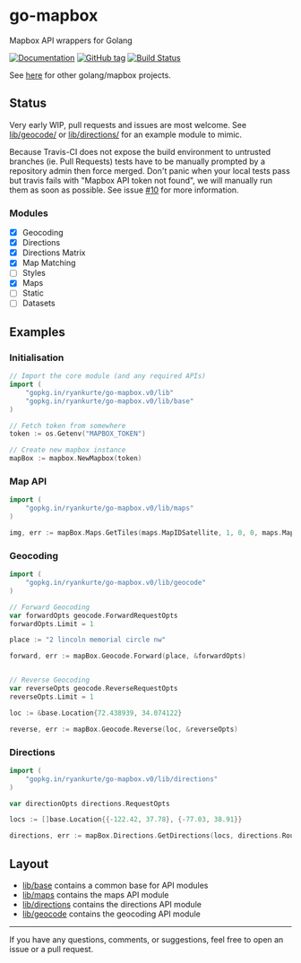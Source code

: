 # go-mapbox

Mapbox API wrappers for Golang

[![Documentation](https://img.shields.io/badge/docs-godoc-blue.svg)](https://godoc.org/github.com/calendreco/go-mapbox/lib)
[![GitHub tag](https://img.shields.io/github/tag/ryankurte/go-mapbox.svg)](https://github.com/calendreco/go-mapbox)
[![Build Status](https://travis-ci.org/ryankurte/go-mapbox.svg?branch=master)](https://travis-ci.org/ryankurte/go-mapbox)

See [here](https://golanglibs.com/top?q=mapbox) for other golang/mapbox projects.

## Status

Very early WIP, pull requests and issues are most welcome. See [lib/geocode/](lib/geocode) or [lib/directions/](lib/directions) for an example module to mimic.

Because Travis-CI does not expose the build environment to untrusted branches (ie. Pull Requests) tests have to be manually prompted by a repository admin then force merged. Don't panic when your local tests pass but travis fails with "Mapbox API token not found", we will manually run them as soon as possible. See issue [#10](https://github.com/calendreco/go-mapbox/issues/10) for more information.

### Modules

- [X] Geocoding
- [X] Directions
- [X] Directions Matrix
- [X] Map Matching
- [ ] Styles
- [X] Maps
- [ ] Static
- [ ] Datasets

## Examples

### Initialisation

```go
// Import the core module (and any required APIs)
import (
    "gopkg.in/ryankurte/go-mapbox.v0/lib"
    "gopkg.in/ryankurte/go-mapbox.v0/lib/base"
)

// Fetch token from somewhere
token := os.Getenv("MAPBOX_TOKEN")

// Create new mapbox instance
mapBox := mapbox.NewMapbox(token)

```

### Map API
``` go
import (
    "gopkg.in/ryankurte/go-mapbox.v0/lib/maps"
)

img, err := mapBox.Maps.GetTiles(maps.MapIDSatellite, 1, 0, 0, maps.MapFormatJpg90, true)
```

### Geocoding

```go
import (
    "gopkg.in/ryankurte/go-mapbox.v0/lib/geocode"
)

// Forward Geocoding
var forwardOpts geocode.ForwardRequestOpts
forwardOpts.Limit = 1

place := "2 lincoln memorial circle nw"

forward, err := mapBox.Geocode.Forward(place, &forwardOpts)


// Reverse Geocoding
var reverseOpts geocode.ReverseRequestOpts
reverseOpts.Limit = 1

loc := &base.Location{72.438939, 34.074122}

reverse, err := mapBox.Geocode.Reverse(loc, &reverseOpts)

```

### Directions

```go
import (
    "gopkg.in/ryankurte/go-mapbox.v0/lib/directions"
)

var directionOpts directions.RequestOpts

locs := []base.Location{{-122.42, 37.78}, {-77.03, 38.91}}

directions, err := mapBox.Directions.GetDirections(locs, directions.RoutingCycling, &directionOpts)

```

## Layout

- [lib/base](lib/base/) contains a common base for API modules
- [lib/maps](lib/maps/) contains the maps API module
- [lib/directions](lib/directions/) contains the directions API module
- [lib/geocode](lib/geocode/) contains the geocoding API module

---

If you have any questions, comments, or suggestions, feel free to open an issue or a pull request.

